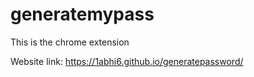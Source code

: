 # generatemypass

This is the chrome extension 

Website link:
https://1abhi6.github.io/generatepassword/
